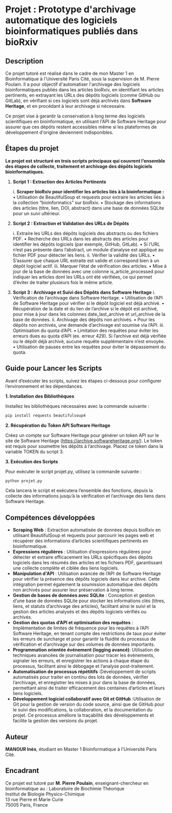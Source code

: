 # **Projet : Prototype d'archivage automatique des logiciels bioinformatiques publiés dans bioRxiv**

## **Description**
Ce projet tutoré est réalisé dans le cadre de mon Master 1 en Bioinformatique à l'Université Paris Cité, sous la supervision de M. Pierre Poulain. Il a pour objectif d'automatiser l'archivage des logiciels bioinformatiques publiés dans les articles bioRxiv, en identifiant les articles pertinents, en extrayant les URLs des dépôts logiciels (comme GitHub ou GitLab), en vérifiant si ces logiciels sont déjà archivés dans **Software Heritage**, et en procédant à leur archivage si nécessaire.

Ce projet vise à garantir la conservation à long terme des logiciels scientifiques en bioinformatique, en utilisant l'API de Software Heritage pour assurer que ces dépôts restent accessibles même si les plateformes de développement d'origine deviennent indisponibles.

## **Étapes du projet**

**Le projet est structuré en trois scripts principaux qui couvrent l’ensemble des étapes de collecte, traitement et archivage des dépôts logiciels bioinformatiques.**

1. **Script 1 : Extraction des Articles Pertinents**
   
   i. **Scraper bioRxiv pour identifier les articles liés à la bioinformatique :**
   •	Utilisation de BeautifulSoup et requests pour extraire les articles liés à la collection “bioinformatics” sur bioRxiv.
   •	Stockage des informations des articles (titre, lien, DOI, abstract) dans une base de données SQLite pour un suivi ultérieur.

   
2. **Script 2 : Extraction et Validation des URLs de Dépôts**

	i.	Extraire les URLs des dépôts logiciels des abstracts ou des fichiers PDF.
	•	Recherche des URLs dans les abstracts des articles pour identifier les dépôts logiciels (par exemple, GitHub, GitLab).
	•	Si l’URL n’est pas présente dans l’abstract, un module d’analyse est appliqué au fichier PDF pour détecter les liens.
	ii.	Vérifier la validité des URLs.
	•	S’assurer que chaque URL extraite est valide et correspond bien à un dépôt logiciel actif.
	iii.	Marquer l’état de vérification des articles.
	•	Mise à jour de la base de données avec une colonne is_article_processed pour indiquer les articles dont les URLs ont été vérifiées, ce qui permet d’éviter de traiter plusieurs fois le même article.



3. **Script 3 : Archivage et Suivi des Dépôts dans Software Heritage**
   i.	Vérification de l’archivage dans Software Heritage.
	•	Utilisation de l’API de Software Heritage pour vérifier si le dépôt logiciel est déjà archivé.
	•	Récupération de la date et du lien de l’archive si le dépôt est archivé, pour mise à jour dans les colonnes date_last_archive et url_archive de la base de données.
	ii.	Archivage des dépôts non archivés.
	•	Pour les dépôts non archivés, une demande d’archivage est soumise via l’API.
	iii.	Optimisation du quota d’API.
	•	Limitation des requêtes pour éviter les erreurs dues au quota d’API (ex. erreur 429). Si l’archive est déjà vérifiée ou le dépôt déjà archivé, aucune requête supplémentaire n’est envoyée.
	•	Utilisation de pauses entre les requêtes pour éviter le dépassement du quota.

## **Guide pour Lancer les Scripts**

Avant d’exécuter les scripts, suivez les étapes ci-dessous pour configurer l’environnement et les dépendances.

**1. Installation des Bibliothèques**

Installez les bibliothèques nécessaires avec la commande suivante : 

```bash
pip install requests beautifulsoup4
```

**2. Récupération du Token API Software Heritage**

Créez un compte sur Software Heritage pour générer un token API sur le site de Software Heritage (https://archive.softwareheritage.org/). Le token est requis pour soumettre les dépôts à l’archivage. Placez ce token dans la variable TOKEN du script 3.

**3. Exécution des Scripts**

Pour exécuter le script projet.py, utilisez la commande suivante :
  
```bash
python projet.py
```
Cela lancera le script et exécutera l’ensemble des fonctions, depuis la collecte des informations jusqu’à la vérification et l’archivage des liens dans Software Heritage.

## **Compétences développées**
- **Scraping Web** :  Extraction automatisée de données depuis bioRxiv en utilisant BeautifulSoup et requests pour parcourir les pages web et récupérer des informations d’articles scientifiques pertinents en bioinformatique.
- **Expressions régulières** : Utilisation d’expressions régulières pour détecter et extraire efficacement les URLs spécifiques des dépôts logiciels dans les résumés des articles et les fichiers PDF, garantissant une collecte complète et ciblée des liens logiciels.
- **Manipulation d'API** : Utilisation avancée de l’API de Software Heritage pour vérifier la présence des dépôts logiciels dans leur archive. Cette intégration permet également la soumission automatique des dépôts non archivés pour assurer leur préservation à long terme.
- **Gestion de bases de données avec SQLite** : Conception et gestion d’une base de données SQLite pour stocker les informations clés (titres, liens, et statuts d’archivage des articles), facilitant ainsi le suivi et la gestion des articles analysés et des dépôts logiciels vérifiés ou archivés.
- **Gestion des quotas d’API et optimisation des requêtes** : Implémentation de limites de fréquence pour les requêtes à l’API Software Heritage, en tenant compte des restrictions de taux pour éviter les erreurs de surcharge et pour garantir la fluidité du processus de vérification et d’archivage sur des volumes de données importants.
- **Programmation orientée événement (logging avancé)**: Utilisation de techniques avancées de journalisation pour tracer les événements, signaler les erreurs, et enregistrer les actions à chaque étape du processus, facilitant ainsi le débogage et l’analyse post-traitement.
- **Automatisation de processus répétitifs** :Développement de scripts automatisés pour traiter en continu des lots de données, vérifier l’archivage, et enregistrer les mises à jour dans la base de données, permettant ainsi de traiter efficacement des centaines d’articles et leurs liens logiciels.
- **Développement logiciel collaboratif avec Git et GitHub** :Utilisation de Git pour la gestion de version du code source, ainsi que de GitHub pour le suivi des modifications, la collaboration, et la documentation du projet. Ce processus améliore la traçabilité des développements et facilite la gestion des versions du projet.


## **Auteur**
**MANOUR Inès**, étudiant en Master 1 Bioinformatique à l'Université Paris Cité.

## **Encadrant**
Ce projet est tutoré par **M. Pierre Poulain**, enseignant-chercheur en bioinformatique au :   Laboratoire de Biochimie Théorique  
                                                                                                Institut de Biologie Physico-Chimique  
                                                                                                13 rue Pierre et Marie Curie  
                                                                                                75005 Paris, France
